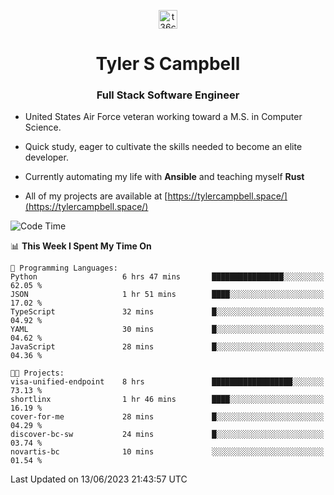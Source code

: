 <p align="center">
<a href="https://www.linkedin.com/in/t36campbell" target="blank"><img align="center" src="https://ik.imagekit.io/t36campbell/Portfolio/linkedin.png.original_m8bbGgPh6.png" alt="t36campbell" height="30" width="30" /></a>
</p>
<h1 align="center">Tyler S Campbell</h1>
<h3 align="center">Full Stack Software Engineer</h3>

* United States Air Force veteran working toward a M.S. in Computer Science.

* Quick study, eager to cultivate the skills needed to become an elite developer.

* Currently automating my life with **Ansible** and teaching myself **Rust**

* All of my projects are available at [https://tylercampbell.space/](https://tylercampbell.space/)

<!--START_SECTION:waka-->
![Code Time](http://img.shields.io/badge/Code%20Time-2%2C561%20hrs%2037%20mins-blue)

📊 **This Week I Spent My Time On** 

```text
💬 Programming Languages: 
Python                   6 hrs 47 mins       ████████████████░░░░░░░░░   62.05 % 
JSON                     1 hr 51 mins        ████░░░░░░░░░░░░░░░░░░░░░   17.02 % 
TypeScript               32 mins             █░░░░░░░░░░░░░░░░░░░░░░░░   04.92 % 
YAML                     30 mins             █░░░░░░░░░░░░░░░░░░░░░░░░   04.62 % 
JavaScript               28 mins             █░░░░░░░░░░░░░░░░░░░░░░░░   04.36 % 

🐱‍💻 Projects: 
visa-unified-endpoint    8 hrs               ██████████████████░░░░░░░   73.13 % 
shortlinx                1 hr 46 mins        ████░░░░░░░░░░░░░░░░░░░░░   16.19 % 
cover-for-me             28 mins             █░░░░░░░░░░░░░░░░░░░░░░░░   04.29 % 
discover-bc-sw           24 mins             █░░░░░░░░░░░░░░░░░░░░░░░░   03.74 % 
novartis-bc              10 mins             ░░░░░░░░░░░░░░░░░░░░░░░░░   01.54 % 
```


 Last Updated on 13/06/2023 21:43:57 UTC
<!--END_SECTION:waka-->

